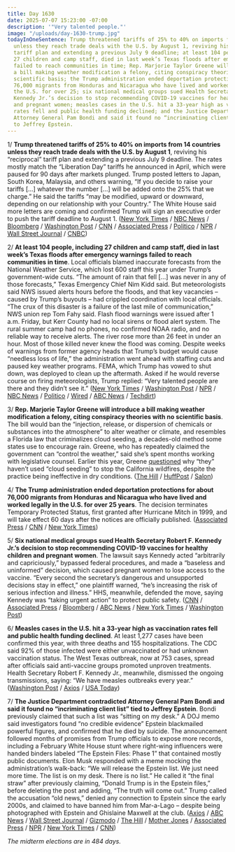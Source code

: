 ```yaml
---
title: Day 1630
date: 2025-07-07 15:23:00 -07:00
description: '"Very talented people."'
image: "/uploads/day-1630-trump.jpg"
todayInOneSentence: Trump threatened tariffs of 25% to 40% on imports from 14 countries
  unless they reach trade deals with the U.S. by August 1, reviving his “reciprocal”
  tariff plan and extending a previous July 9 deadline; at least 104 people, including
  27 children and camp staff, died in last week’s Texas floods after emergency warnings
  failed to reach communities in time; Rep. Marjorie Taylor Greene will introduce
  a bill making weather modification a felony, citing conspiracy theories with no
  scientific basis; the Trump administration ended deportation protections for about
  76,000 migrants from Honduras and Nicaragua who have lived and worked legally in
  the U.S. for over 25; six national medical groups sued Health Secretary Robert F.
  Kennedy Jr.’s decision to stop recommending COVID-19 vaccines for healthy children
  and pregnant women; measles cases in the U.S. hit a 33-year high as vaccination
  rates fell and public health funding declined; and the Justice Department contradicted
  Attorney General Pam Bondi and said it found no “incriminating client list” tied
  to Jeffrey Epstein.
---
```


1/ **Trump threatened tariffs of 25% to 40% on imports from 14 countries unless they reach trade deals with the U.S. by August 1**, reviving his “reciprocal” tariff plan and extending a previous July 9 deadline. The rates mostly match the “Liberation Day” tariffs he announced in April, which were paused for 90 days after markets plunged. Trump posted letters to Japan, South Korea, Malaysia, and others warning, “If you decide to raise your tariffs [...] whatever the number [...] will be added onto the 25% that we charge.” He said the tariffs “may be modified, upward or downward, depending on our relationship with your Country.” The White House said more letters are coming and confirmed Trump will sign an executive order to push the tariff deadline to August 1. ([New York Times](https://www.nytimes.com/2025/07/07/us/politics/trump-tariffs-japan-south-korea.html) / [NBC News](https://www.nbcnews.com/business/business-news/trump-tariffs-deadline-letters-sent-to-trade-partners-what-to-know-rcna217183) / [Bloomberg](https://www.bloomberg.com/news/articles/2025-07-07/trump-says-he-ll-levy-25-tariff-on-japan-south-korea-in-august) / [Washington Post](https://www.washingtonpost.com/business/2025/07/07/trump-trade-deals-tariffs/) / [CNN](https://www.cnn.com/2025/07/07/economy/trump-letters-tariffs) / [Associated Press](https://apnews.com/article/trump-japan-south-korea-tariff-25-2c725e8f06367e20f9300c1081ea4ec0) / [Politico](https://www.politico.com/news/2025/07/07/trump-threatens-japan-south-korea-new-tariffs-00441302) / [NPR](https://www.npr.org/2025/07/07/nx-s1-5407873/trump-tariff-rates-trade) / [Wall Street Journal](https://www.wsj.com/economy/trade/trump-tariffs-deadline-august-trade-war-e916eb77) / [CNBC](https://www.cnbc.com/2025/07/07/trump-tariffs-trade-letters-japan.html))

2/ **At least 104 people, including 27 children and camp staff, died in last week’s Texas floods after emergency warnings failed to reach communities in time**. Local officials blamed inaccurate forecasts from the National Weather Service, which lost 600 staff this year under Trump’s government-wide cuts. “The amount of rain that fell [...] was never in any of those forecasts,” Texas Emergency Chief Nim Kidd said. But meteorologists said NWS issued alerts hours before the floods, and that key vacancies – caused by Trump’s buyouts – had crippled coordination with local officials. “The crux of this disaster is a failure of the last mile of communication,” NWS union rep Tom Fahy said. Flash flood warnings were issued after 1 a.m. Friday, but Kerr County had no local sirens or flood alert system. The rural summer camp had no phones, no confirmed NOAA radio, and no reliable way to receive alerts. The river rose more than 26 feet in under an hour. Most of those killed never knew the flood was coming. Despite weeks of warnings from former agency heads that Trump’s budget would cause “needless loss of life,” the administration went ahead with staffing cuts and paused key weather programs. FEMA, which Trump has vowed to shut down, was deployed to clean up the aftermath. Asked if he would reverse course on firing meteorologists, Trump replied: “Very talented people are there and they didn’t see it.” ([New York Times](https://www.nytimes.com/live/2025/07/07/us/texas-floods) / [Washington Post](https://www.washingtonpost.com/nation/2025/07/07/texas-flooding-camp-mystic-kerrville-kerr/) / [NPR](https://www.npr.org/2025/07/07/nx-s1-5458506/texas-floods-alert-investigation) / [NBC News](https://www.nbcnews.com/science/science-news/national-weather-service-nws-staff-cuts-trump-budget-texas-floods-rcna217139) / [Politico](https://www.politico.com/news/2025/07/07/texas-flood-forecasts-accuracy-lives-lost-00441068) / [Wired](https://www.wired.com/story/meteorologists-say-the-national-weather-service-did-its-job-in-texas/) / [ABC News](https://abcnews.go.com/Politics/white-house-pushes-back-nws-criticism-texas-flooding/story?id=123544699) / [Techdirt](https://www.techdirt.com/2025/07/07/doge-cuts-turned-a-predicted-disaster-into-a-deadly-reality-in-texas/))

3/ **Rep. Marjorie Taylor Greene will introduce a bill making weather modification a felony, citing conspiracy theories with no scientific basis**. The bill would ban the “injection, release, or dispersion of chemicals or substances into the atmosphere” to alter weather or climate, and resembles a Florida law that criminalizes cloud seeding, a decades-old method some states use to encourage rain. Greene, who has repeatedly claimed the government can “control the weather,” said she’s spent months working with legislative counsel. Earlier this year, Greene [questioned](https://whatthefuckjusthappenedtoday.com/2025/01/13/day-1455/#4-marjorie-taylor-greene-questioned) why “they” haven’t used “cloud seeding” to stop the California wildfires, despite the practice being ineffective in dry conditions. ([The Hill](https://thehill.com/homenews/house/5386499-greene-to-introduce-weather-modification-bill/) / [HuffPost](https://www.huffpost.com/entry/marjorie-taylor-greene-weather-manipulation-bill_n_686a8cf3e4b06d6dc61354d4) / [Salon](https://www.salon.com/2025/07/07/the-internet-can-be-a-strange-place-ted-cruz-confronts-weather-modification-conspiracy-theories/))

4/ **The Trump administration ended deportation protections for about 76,000 migrants from Honduras and Nicaragua who have lived and worked legally in the U.S. for over 25 years**. The decision terminates Temporary Protected Status, first granted after Hurricane Mitch in 1999, and will take effect 60 days after the notices are officially published. ([Associated Press](https://apnews.com/article/immigration-border-trump-honduras-nicaragua-0b45ae86356631f2afee2dd9bbed7a3e) / [CNN](https://www.cnn.com/2025/07/07/politics/honduras-nicaragua-migrants-legal-status) / [New York Times](https://www.nytimes.com/2025/07/07/us/politics/trump-deportations-tps-honduras-nicaragua.html))

5/ **Six national medical groups sued Health Secretary Robert F. Kennedy Jr.’s decision to stop recommending COVID-19 vaccines for healthy children and pregnant women**. The lawsuit says Kennedy acted “arbitrarily and capriciously,” bypassed federal procedures, and made a “baseless and uninformed” decision, which caused pregnant women to lose access to the vaccine. “Every second the secretary’s dangerous and unsupported decisions stay in effect,” one plaintiff warned, “he’s increasing the risk of serious infection and illness.” HHS, meanwhile, defended the move, saying Kennedy was “taking urgent action” to protect public safety. ([CNN](https://www.cnn.com/2025/07/07/health/vaccine-lawsuit-hhs-rfk-aap) / [Associated Press](https://apnews.com/article/lawsuit-vaccines-kennedy-95a1aa23c3f015f7a35a570f5ef8da36) / [Bloomberg](https://www.bloomberg.com/news/articles/2025-07-07/rfk-jr-sued-by-doctors-over-abrupt-changes-to-covid-guidance) / [ABC News](https://abcnews.go.com/Health/medical-groups-sue-hhs-rfk-jr-unlawful-vaccine/story?id=123531646) / [New York Times](https://www.nytimes.com/2025/07/07/health/vaccines-kennedy-lawsuit.html) / [Washington Post](https://www.washingtonpost.com/health/2025/07/07/public-health-groups-file-lawsuit-stop-rfk-jrs-vaccine-changes/))

6/ **Measles cases in the U.S. hit a 33-year high as vaccination rates fell and public health funding declined**. At least 1,277 cases have been confirmed this year, with three deaths and 155 hospitalizations. The CDC said 92% of those infected were either unvaccinated or had unknown vaccination status. The West Texas outbreak, now at 753 cases, spread after officials said anti-vaccine groups promoted unproven treatments. Health Secretary Robert F. Kennedy Jr., meanwhile, dismissed the ongoing transmissions, saying: “We have measles outbreaks every year.” ([Washington Post](https://www.washingtonpost.com/health/2025/07/07/measles-cases-hit-record/) / [Axios](https://www.axios.com/2025/07/07/measles-cases-high-eliminated-us) / [USA Today](https://www.usatoday.com/story/graphics/2025/07/05/2025-record-breaking-measles-outbreak/83994445007/))

7/ **The Justice Department contradicted Attorney General Pam Bondi and said it found no “incriminating client list” tied to Jeffrey Epstein**. Bondi previously claimed that such a list was “sitting on my desk.” A DOJ memo said investigators found “no credible evidence” Epstein blackmailed powerful figures, and confirmed that he died by suicide. The announcement followed months of promises from Trump officials to expose more records, including a February White House stunt where right-wing influencers were handed binders labeled “The Epstein Files: Phase 1” that contained mostly public documents. Elon Musk responded with a meme mocking the administration’s walk-back: “We will release the Epstein list. We just need more time. The list is on my desk. There is no list.” He called it “the final straw” after previously claiming, “Donald Trump is in the Epstein files,” before deleting the post and adding, “The truth will come out.” Trump called the accusation “old news,” denied any connection to Epstein since the early 2000s, and claimed to have banned him from Mar-a-Lago – despite being photographed with Epstein and Ghislaine Maxwell at the club. ([Axios](https://www.axios.com/2025/07/07/jeffrey-epstein-suicide-client-list-trump-administration) / [ABC News](https://abcnews.go.com/US/doj-fbi-review-finds-jeffrey-epstein-client-list/story?id=123526125) / [Wall Street Journal](https://www.wsj.com/us-news/law/doj-says-there-is-no-epstein-client-list-as-it-backs-off-promised-releases-11787dcc) / [Gizmodo](https://gizmodo.com/elon-musk-accuses-trump-of-epstein-coverup-with-clown-meme-2000624918) / [The Hill](https://thehill.com/homenews/administration/5387380-elon-musk-trump-jeffrey-epstein/) / [Mother Jones](https://www.motherjones.com/politics/2025/07/trump-jeffrey-epstein/) / [Associated Press](https://apnews.com/article/jeffrey-epstein-justice-department-pam-bondi-03fbcd024f631440f7ed62b3c6927db3) / [NPR](https://www.npr.org/2025/07/07/g-s1-76367/doj-jeffrey-epstein-memo) / [New York Times](https://www.nytimes.com/2025/07/07/us/politics/trump-administration-jeffrey-epstein-client-list-suicide.html) / [CNN](https://www.cnn.com/2025/07/07/politics/jeffrey-epstein-suicide-client-list-justice))

*The midterm elections are in 484 days.*
